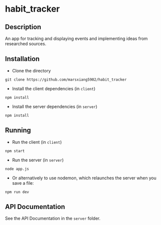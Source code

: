 # habit_tracker

## Description

An app for tracking and displaying events and implementing ideas from researched sources.

## Installation

* Clone the directory

```
git clone https://github.com/marsxiang5902/habit_tracker
```

* Install the client dependencies (in `client`)

```
npm install
```

* Install the server dependencies (in `server`)

```
npm install
```

## Running

* Run the client (in `client`)
```
npm start
```

* Run the server (in `server`)
```
node app.js
```
* Or alternatively to use nodemon, which relaunches the server when you save a file:
```
npm run dev
```

## API Documentation

See the API Documentation in the `server` folder.